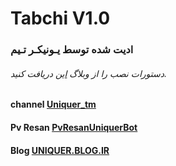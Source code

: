 # Tabchi V1.0
### ادیت شده توسط یـونیکـر تـیم

###### دستورات نصب را از وبلاگ [این](https://UNIQUER.BLOG.IR) دریافت کنید.
#### channel      [Uniquer_tm](https://telegram.me/Uniquer_tm)
#### Pv Resan     [PvResanUniquerBot](https://telegram.me/PvResanUniquerBot)
#### Blog         [UNIQUER.BLOG.IR](https://UNIQUER.BLOG.IR) 

